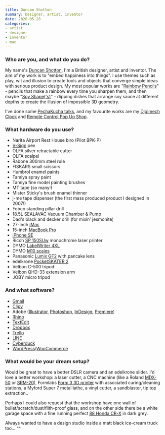 ```yaml
---
title: Duncan Shotton
summary: Designer, artist, inventor
date: 2020-05-28
categories:
- artist
- designer
- inventor
- mac
---
```


### Who are you, and what do you do?

My name's [Duncan Shotton](https://dshott.co.uk/ "Duncan's website."), I'm a British designer, artist and inventor. The aim of my work is to "embed happiness into things". I use themes such as play, wit and illusion to create tools and objects that converge simple ideas with serious product design. My most popular works are "[Rainbow Pencils](https://dshott.co.uk/rainbow "Duncan's rainbow pencils.")" - pencils that make a rainbow every time you sharpen them, and then maybe "[Soy Shape('s)](https://dshott.co.uk/product/soy/ "Duncan's soy sauce dipping dishes.")" - dipping dishes that arrange soy sauce at different depths to create the illusion of impossible 3D geometry.

I've done some [PechaKucha talks](https://www.pechakucha.com/users/duncan-shotton "Duncan's PechaKucha account."), and my favourite works are my [Digimech Clock](https://dshott.co.uk/digimech "Duncan's electromagnetic clock.") and [Remote Control Pop Up Shop](https://dshott.co.uk/rc-shop "Duncan's tiny remotes controlled pop up shop.").

### What hardware do you use?

- Narita Airport Rest House biro (Pilot BPK-P)
- [V-Sign][] pen
- OLFA silver retractable cutter
- OLFA scalpel
- Rabone 300mm steel rule
- FISKARS small scissors
- Humbrol enamel paints
- Tamiya spray paint
- Tamiya fine model painting brushes
- MT tape (so many!)
- Mister Sticky's brush enamel thinner
- j-me tape dispenser (the first mass produced product I designed in 2007!)
- Fobco standing pillar drill
- 18.5L SEALAVAC Vacuum Chamber & Pump
- Dad's black and decker drill (for mixin' jesmonite)
- 27-inch [iMac][]
- 15-inch [MacBook Pro][macbook-pro]
- [iPhone SE][iphone-se]
- Ricoh [SP 150SUw][sp-150suw] monochrome laser printer
- DYMO [LabelWriter 4XL][labelwriter-4xl]
- DYMO [M10 scales][postal-scale-m10]
- Panasonic [Lumix GF2][lumix-dmc-gf2] with pancake lens
- edelkrone [PocketSKATER 2][pocketskater-2]
- Velbon C-500 tripod
- Velbon QHD-33 extension arm
- JOBY micro tripod

### And what software?

- [Gmail][]
- [Clipy][]
- Adobe ([Illustrator][], [Photoshop][], [InDesign][], [Premiere][])
- [Rhino][]
- [TextEdit][]
- [Dropbox]()
- [Trello]()
- [LINE][]
- [Cyberduck][]
- [WordPress][]/[WooCommerce][]

### What would be your dream setup?

Would be great to have a better DSLR camera and an edelkrone slider. I'd love a better workshop: a laser cutter, a CNC machine (like a Roland [MDX-50][modela-mdx-50] or [SRM-20][monofab-srm-20]), Formlabs [Form 3 3D printer][form-3] with associated curing/cleaning stations, a Myford Super 7 metal lathe, a vinyl cutter, a sandblaster, tip top extraction..

Perhaps I could also request that the workshop have one wall of bullet/scratch/dust/flith-proof glass, and on the other side there be a white garage space with a fine running perfect [88 Honda CR-X][cr-x] in dark grey.

Always wanted to have a design studio inside a matt black ice-cream truck too... ^^

[clipy]: https://github.com/Clipy/Clipy "A clipboard tool for macOS."
[cr-x]: https://en.wikipedia.org/wiki/Honda_CR-X "A car."
[cyberduck]: https://cyberduck.io/ "An FTP/SFTP client."
[form-3]: https://formlabs.com/3d-printers/form-3/ "A 3D printer."
[gmail]: https://mail.google.com/mail/u/0/ "Web-based email."
[illustrator]: https://www.adobe.com/products/illustrator.html "A vector graphics editor."
[imac]: https://www.apple.com/imac-24/ "An all-in-one computer."
[indesign]: https://www.adobe.com/products/indesign.html "A desktop/web publishing application."
[iphone-se]: https://en.wikipedia.org/wiki/IPhone_SE "A 4 inch smartphone."
[labelwriter-4xl]: http://web.archive.org/web/20210116031318/https://www.dymo.com/en-US/labelwriter-4xl-label-printer "A label printer."
[line]: https://line.me/en/ "A messaging service."
[lumix-dmc-gf2]: http://web.archive.org/web/20230204233534/http://www.amazon.com/Panasonic-Four-Thirds-Interchangeable-3-0-Inch-Touch-Screen/dp/B004A8ZQJS/ "A 12 megapixel digital camera with changeable lens."
[macbook-pro]: https://www.apple.com/macbook-pro/ "A laptop."
[modela-mdx-50]: https://www.rolanddga.com/products/3d/mdx-50-benchtop-cnc-mill "A CNC mill."
[monofab-srm-20]: https://www.rolanddga.com/products/3d/srm-20-small-milling-machine "A CNC mill."
[photoshop]: https://www.adobe.com/products/photoshop.html "A bitmap image editor."
[pocketskater-2]: http://web.archive.org/web/20220810204835/https://support.edelkrone.com/hc/en-us/articles/360007750931-PocketSKATER-2- "A wheeled camera slider."
[postal-scale-m10]: http://web.archive.org/web/20170704052309/http://www.dymo.com/en-GB/postal-scale-m10-m10lb-digital-postal-scale "A set of scales."
[premiere]: https://www.adobe.com/products/premiere.html "A video editing suite."
[rhino]: https://www.rhino3d.com/ "3D modelling software."
[sp-150suw]: http://support.ricoh.com/bb/html/dr_ut_e/apc/model/sp150suw/sp150suw.htm "A monochrome laser printer."
[textedit]: http://web.archive.org/web/20200525165141/https://support.apple.com/en-us/HT2523 "A text editor included with Mac OS X."
[v-sign]: http://web.archive.org/web/20210411223859/https://www.pilotpen.eu/en/v-sign-pen-medium-tip.html?master_product_id=887 "A pen."
[woocommerce]: https://woocommerce.com/ "An e-commerce plugin for WordPress."
[wordpress]: https://wordpress.com/ "Weblog publishing software."
